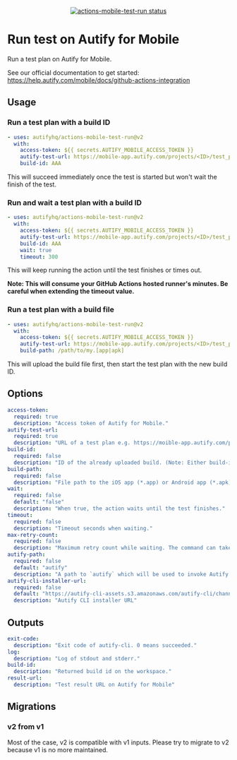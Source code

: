 <p align="center">
  <a href="https://github.com/autifyhq/actions-mobile-test-run"><img alt="actions-mobile-test-run status" src="https://github.com/autifyhq/actions-mobile-test-run/workflows/test/badge.svg"></a>
</p>

# Run test on Autify for Mobile

Run a test plan on Autify for Mobile.

See our official documentation to get started: https://help.autify.com/mobile/docs/github-actions-integration

## Usage

### Run a test plan with a build ID

```yaml
- uses: autifyhq/actions-mobile-test-run@v2
  with:
    access-token: ${{ secrets.AUTIFY_MOBILE_ACCESS_TOKEN }}
    autify-test-url: https://mobile-app.autify.com/projects/<ID>/test_plans/<ID>
    build-id: AAA
```

This will succeed immediately once the test is started but won't wait the finish of the test.

### Run and wait a test plan with a build ID

```yaml
- uses: autifyhq/actions-mobile-test-run@v2
  with:
    access-token: ${{ secrets.AUTIFY_MOBILE_ACCESS_TOKEN }}
    autify-test-url: https://mobile-app.autify.com/projects/<ID>/test_plans/<ID>
    build-id: AAA
    wait: true
    timeout: 300
```

This will keep running the action until the test finishes or times out.

**Note: This will consume your GitHub Actions hosted runner's minutes. Be careful when extending the timeout value.**

### Run a test plan with a build file

```yaml
- uses: autifyhq/actions-mobile-test-run@v2
  with:
    access-token: ${{ secrets.AUTIFY_MOBILE_ACCESS_TOKEN }}
    autify-test-url: https://mobile-app.autify.com/projects/<ID>/test_plans/<ID>
    build-path: /path/to/my.[app|apk]
```

This will upload the build file first, then start the test plan with the new build ID.

## Options

```yaml
access-token:
  required: true
  description: "Access token of Autify for Mobile."
autify-test-url:
  required: true
  description: "URL of a test plan e.g. https://moible-app.autify.com/projects/<ID>/test_plans/<ID>"
build-id:
  required: false
  description: "ID of the already uploaded build. (Note: Either build-id or build-path is required but not both)"
build-path:
  required: false
  description: "File path to the iOS app (*.app) or Android app (*.apk). (Note: Either build-id or build-path is required but not both)"
wait:
  required: false
  default: "false"
  description: "When true, the action waits until the test finishes."
timeout:
  required: false
  description: "Timeout seconds when waiting."
max-retry-count:
  required: false
  description: "Maximum retry count while waiting. The command can take up to `timeout * (max-retry-count + 1)`. Only effective with `wait`"
autify-path:
  required: false
  default: "autify"
  description: "A path to `autify` which will be used to invoke Autify CLI internally. Default is searching from PATH."
autify-cli-installer-url:
  required: false
  default: "https://autify-cli-assets.s3.amazonaws.com/autify-cli/channels/stable/install-cicd.bash"
  description: "Autify CLI installer URL"
```

## Outputs

```yaml
exit-code:
  description: "Exit code of autify-cli. 0 means succeeded."
log:
  description: "Log of stdout and stderr."
build-id:
  description: "Returned build id on the workspace."
result-url:
  description: "Test result URL on Autify for Mobile"
```

## Migrations

### v2 from v1

Most of the case, v2 is compatible with v1 inputs. Please try to migrate to v2 because v1 is no more maintained.
